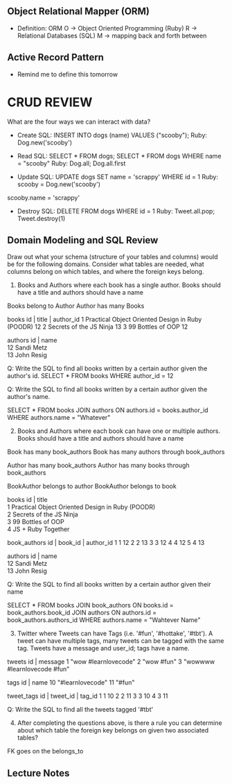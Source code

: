 ## Object Relational Mapper (ORM)

+ Definition:
ORM
O -> Object Oriented Programming (Ruby)
R -> Relational Databases (SQL)
M -> mapping back and forth between

## Active Record Pattern
- Remind me to define this tomorrow

# CRUD REVIEW
What are the four ways we can interact with data?


* Create
SQL: INSERT INTO dogs (name) VALUES ("scooby");
Ruby: Dog.new('scooby')

* Read
SQL: SELECT * FROM dogs; SELECT * FROM dogs WHERE name = "scooby"
Ruby: Dog.all; Dog.all.first



* Update
SQL: UPDATE dogs SET name  = 'scrappy' WHERE id = 1
Ruby:  scooby = Dog.new('scooby')

scooby.name = 'scrappy'


* Destroy
SQL: DELETE FROM dogs WHERE id = 1
Ruby:  Tweet.all.pop; Tweet.destroy(1)



## Domain Modeling and SQL Review

Draw out what your schema (structure of your tables and columns) would be for the following domains. Consider what tables are needed, what columns belong on which tables, and where the foreign keys belong.

1. Books and Authors where each book has a single author. Books should have a title and authors should have a name

Books belong to Author
Author has many Books

books
id | title                                            | author_id
1   Practical Object Oriented Design in Ruby (POODR)   12
2   Secrets of the JS Ninja                            13
3   99 Bottles of OOP                                  12


authors
id | name         
12   Sandi Metz                  
13  John Resig        

Q: Write the SQL to find all books written by a certain author given the author's id.
SELECT * FROM books WHERE author_id = 12

Q: Write the SQL to find all books written by a certain author given the author's name.

SELECT * FROM books JOIN authors ON authors.id = books.author_id WHERE authors.name = "Whatever"



2. Books and Authors where each book can have one or multiple authors. Books should have a title and authors should have a name

Book has many book_authors
Book has many authors through book_authors

Author has many book_authors
Author has many books through book_authors

BookAuthor belongs to author
BookAuthor belongs to book

books
id | title                                           
1   Practical Object Oriented Design in Ruby (POODR)   
2   Secrets of the JS Ninja                            
3   99 Bottles of OOP   
4   JS + Ruby Together                               

book_authors
id | book_id | author_id
1     1         12
2     2         13
3     3         12
4     4         12
5     4         13

authors
id | name         
12   Sandi Metz                  
13  John Resig   


Q: Write the SQL to find all books written by a certain author given their name

SELECT * FROM books
JOIN book_authors ON books.id = book_authors.book_id
JOIN authors ON authors.id = book_authors.authors_id
WHERE authors.name = "Wahtever Name"


3. Twitter where Tweets can have Tags (i.e. '#fun', '#hottake', '#tbt'). A tweet can have multiple tags, many tweets can be tagged with the same tag. Tweets have a message and user_id; tags have a name.

tweets
id | message
1    "wow #learnlovecode"
2    "wow #fun"
3    "wowwww #learnlovecode #fun"

tags
id | name
10    "#learnlovecode"
11    "#fun"

tweet_tags
id | tweet_id | tag_id
1       1       10
2       2       11
3       3       10
4       3       11


Q: Write the SQL to find all the tweets tagged '#tbt'


4. After completing the questions above, is there a rule you can determine about which table the foreign key belongs on given two associated tables?

FK goes on the belongs_to



## Lecture Notes
